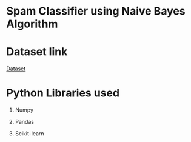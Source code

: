 # Spam Classifier using Naive Bayes Algorithm

# Dataset link 
  <a href='https://drive.google.com/file/d/1wr_soCWCZEOOzM9mJxYoTm9kySmAZAM4/view'>Dataset</a>
# Python Libraries used

  1) Numpy
 
  2) Pandas
  
  3) Scikit-learn
